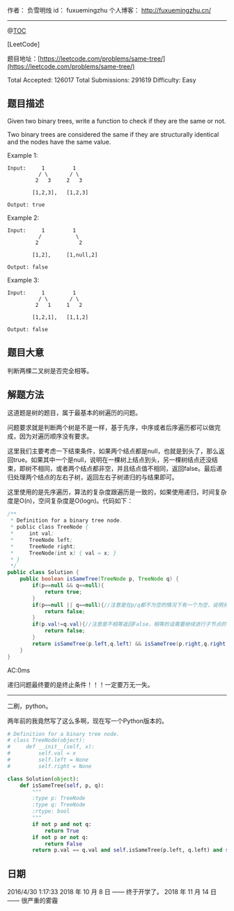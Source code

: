 作者： 负雪明烛
id：	fuxuemingzhu
个人博客：	http://fuxuemingzhu.cn/

---
@[TOC](目录)

[LeetCode]

题目地址：[https://leetcode.com/problems/same-tree/](https://leetcode.com/problems/same-tree/)

Total Accepted: 126017 Total Submissions: 291619 Difficulty: Easy


## 题目描述

Given two binary trees, write a function to check if they are the same or not.

Two binary trees are considered the same if they are structurally identical and the nodes have the same value.

Example 1:

	Input:     1         1
	          / \       / \
	         2   3     2   3
	
	        [1,2,3],   [1,2,3]
	
	Output: true

Example 2:

	Input:     1         1
	          /           \
	         2             2
	
	        [1,2],     [1,null,2]
	
	Output: false

Example 3:

	Input:     1         1
	          / \       / \
	         2   1     1   2
	
	        [1,2,1],   [1,1,2]
	
	Output: false

## 题目大意

判断两棵二叉树是否完全相等。

## 解题方法


这道题是树的题目，属于最基本的树遍历的问题。

问题要求就是判断两个树是不是一样，基于先序，中序或者后序遍历都可以做完成，因为对遍历顺序没有要求。

这里我们主要考虑一下结束条件，如果两个结点都是null，也就是到头了，那么返回true。如果其中一个是null，说明在一棵树上结点到头，另一棵树结点还没结束，即树不相同，或者两个结点都非空，并且结点值不相同，返回false。最后递归处理两个结点的左右子树，返回左右子树递归的与结果即可。

这里使用的是先序遍历，算法的复杂度跟遍历是一致的，如果使用递归，时间复杂度是O(n)，空间复杂度是O(logn)。代码如下：

```java
/**
 * Definition for a binary tree node.
 * public class TreeNode {
 *     int val;
 *     TreeNode left;
 *     TreeNode right;
 *     TreeNode(int x) { val = x; }
 * }
 */
public class Solution {
    public boolean isSameTree(TreeNode p, TreeNode q) {
        if(p==null && q==null){
            return true;
        }
        if(p==null || q==null){//注意是在p/q都不为空的情况下有一个为空，说明另外一个不为空
            return false;
        }
        if(p.val!=q.val){//注意是不相等返回False，相等的话需要继续进行子节点的判断
            return false;
        }
        return isSameTree(p.left,q.left) && isSameTree(p.right,q.right);
    }
}
```
AC:0ms

递归问题最终要的是终止条件！！！一定要万无一失。

----

二刷，python。

两年前的我竟然写了这么多啊，现在写一个Python版本的。

```python
# Definition for a binary tree node.
# class TreeNode(object):
#     def __init__(self, x):
#         self.val = x
#         self.left = None
#         self.right = None

class Solution(object):
    def isSameTree(self, p, q):
        """
        :type p: TreeNode
        :type q: TreeNode
        :rtype: bool
        """
        if not p and not q:
            return True
        if not p or not q:
            return False
        return p.val == q.val and self.isSameTree(p.left, q.left) and self.isSameTree(p.right, q.right)
```


## 日期

2016/4/30 1:17:33 
2018 年 10 月 8 日 —— 终于开学了。
2018 年 11 月 14 日 —— 很严重的雾霾

